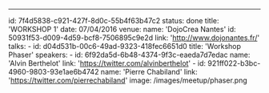 ---
id: 7f4d5838-c921-427f-8d0c-55b4f63b47c2
status: done
title: 'WORKSHOP 1'
date: 07/04/2016
venue:
    name: 'DojoCrea Nantes'
    id: 50931f53-d009-4d59-bcf8-7506895c9e2d
    link: 'http://www.dojonantes.fr/'
talks:
    -
        id: d04d531b-00c6-49ad-9323-418fec6651d0
        title: 'Workshop Phaser'
        speakers:
            -
                id: 6f92da5d-6b48-4374-9f3c-eaeda7d7edac
                name: 'Alvin Berthelot'
                link: 'https://twitter.com/alvinberthelot'
            -
                id: 921ff022-b3bc-4960-9803-93e1ae6b4742
                name: 'Pierre Chabiland'
                link: 'https://twitter.com/pierrechabiland'
image: /images/meetup/phaser.png
